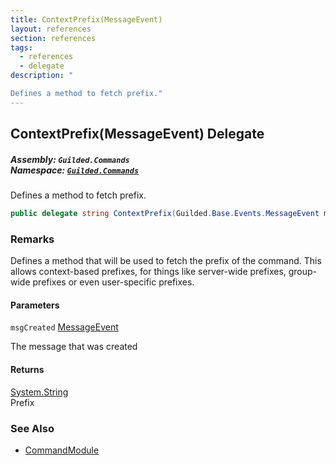 ```yaml
---
title: ContextPrefix(MessageEvent)
layout: references
section: references
tags:
  - references
  - delegate
description: "

Defines a method to fetch prefix."
---
```


## ContextPrefix(MessageEvent) Delegate
##### **Assembly:** `Guilded.Commands`<br/>**Namespace:** [`Guilded.Commands`](Guilded.Commands 'Guilded.Commands')

Defines a method to fetch prefix.

```csharp
public delegate string ContextPrefix(Guilded.Base.Events.MessageEvent msgCreated);
```

### Remarks
  
Defines a method that will be used to fetch the prefix of the command. This allows context-based prefixes, for things like server-wide prefixes, group-wide prefixes or even user-specific prefixes.
#### Parameters

<a name='Guilded.Commands.ContextPrefix(Guilded.Base.Events.MessageEvent).msgCreated'></a>

`msgCreated` [MessageEvent](MessageEvent 'Guilded.Base.Events.MessageEvent')

The message that was created

#### Returns
[System.String](https://docs.microsoft.com/en-us/dotnet/api/System.String 'System.String')  
Prefix

### See Also
- [CommandModule](CommandModule 'Guilded.Commands.CommandModule')